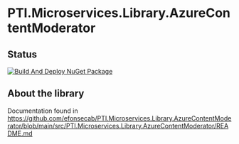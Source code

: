 # PTI.Microservices.Library.AzureContentModerator

## Status
[![Build And Deploy NuGet Package](https://github.com/efonsecab/PTI.Microservices.Library.AzureContentModerator/actions/workflows/BuildAndDeployNugetPackage.yml/badge.svg)](https://github.com/efonsecab/PTI.Microservices.Library.AzureContentModerator/actions/workflows/BuildAndDeployNugetPackage.yml)

## About the library
Documentation found in https://github.com/efonsecab/PTI.Microservices.Library.AzureContentModerator/blob/main/src/PTI.Microservices.Library.AzureContentModerator/README.md
